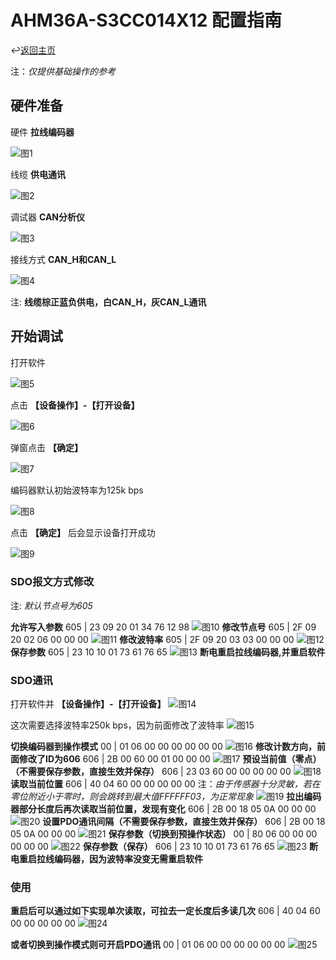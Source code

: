 # AHM36A-S3CC014X12 配置指南

↩️[返回主页](../../README.md)

注：_仅提供基础操作的参考_

## 硬件准备

硬件 __拉线编码器__

![图1](img/001.jpeg)

线缆 __供电通讯__

![图2](img/002.jpeg)

调试器 __CAN分析仪__

![图3](img/003.jpeg)

接线方式 __CAN_H和CAN_L__

![图4](img/004.jpeg)

注: __线缆棕正蓝负供电，白CAN_H，灰CAN_L通讯__

## 开始调试

打开软件

![图5](img/005.png)

点击 __【设备操作】-【打开设备】__

![图6](img/006.png)

弹窗点击 __【确定】__

![图7](img/007.png)

编码器默认初始波特率为125k bps

![图8](img/008.png)

点击 __【确定】__ 后会显示设备打开成功

![图9](img/009.png)

### SDO报文方式修改

注: _默认节点号为605_

__允许写入参数__
605 | 23 09 20 01 34 76 12 98
![图10](img/010.png)
__修改节点号__
605 | 2F 09 20 02 06 00 00 00
![图11](img/011.png)
__修改波特率__
605 | 2F 09 20 03 03 00 00 00
![图12](img/012.png)
__保存参数__
605 | 23 10 10 01 73 61 76 65
![图13](img/013.png)
__断电重启拉线编码器,并重启软件__

### SDO通讯

打开软件并 __【设备操作】-【打开设备】__
![图14](img/014.png)

这次需要选择波特率250k bps，因为前面修改了波特率
![图15](img/015.png)

__切换编码器到操作模式__
00 | 01 06 00 00 00 00 00 00
![图16](img/016.png)
__修改计数方向，前面修改了ID为606__
606 | 2B 00 60 00 01 00 00 00
![图17](img/017.png)
__预设当前值（零点）（不需要保存参数，直接生效并保存）__
606 | 23 03 60 00 00 00 00 00
![图18](img/018.png)
__读取当前位置__
606 | 40 04 60 00 00 00 00 00
注：_由于传感器十分灵敏，若在零位附近小于零时，则会跳转到最大值FFFFFF03，为正常现象_
![图19](img/019.png)
__拉出编码器部分长度后再次读取当前位置，发现有变化__
606 | 2B 00 18 05 0A 00 00 00
![图20](img/020.png)
__设置PDO通讯间隔（不需要保存参数，直接生效并保存）__
606 | 2B 00 18 05 0A 00 00 00
![图21](img/021.png)
__保存参数（切换到预操作状态）__
00 | 80 06 00 00 00 00 00 00
![图22](img/022.png)
__保存参数（保存）__
606 | 23 10 10 01 73 61 76 65
![图23](img/023.png)
__断电重启拉线编码器，因为波特率没变无需重启软件__

### 使用

__重启后可以通过如下实现单次读取，可拉去一定长度后多读几次__
606 | 40 04 60 00 00 00 00 00
![图24](img/024.png)

__或者切换到操作模式则可开启PDO通讯__
00 | 01 06 00 00 00 00 00 00
![图25](img/025.png)